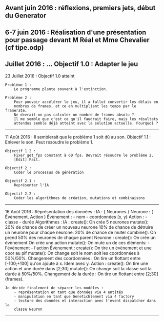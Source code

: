 Avant juin 2016 :
	réflexions, premiers jets, début du Generator
------------------------------------------------------------------------------

6-7 juin 2016 :
	Réalisation d'une présentation pour passage devant M Réal et Mme Chevalier
	(cf tipe.odp)
------------------------------------------------------------------------------

Juillet 2016 :
	...
	Objectif 1.0 :
		Adapter le jeu
------------------------------------------------------------------------------

23 Juillet 2016 :
	Objectif 1.0 atteint

	Problème 1 :
		Le programme plante souvent à l'extinction.

	Problème 2 :
		Pour pouvoir accélérer le jeu, il a fallut convertir les délais en
		nombres de frames, et ce en multipliant les temps par le framerate.
		Ne devrait-on pas calculer un nombre de frames absolu ?
		Il me semble que c'est ce qu'il faudrait faire, mais les résultats
		attendus semble déjà atteint avec la solution actuelle. Pourquoi ?
------------------------------------------------------------------------------

11 Août 2016 :
	Il semblerait que le problème 1 soit dû au son.
	Objectif 1.1 :
		Enlever le son. Peut résoudre le problème 1.
	
	Objectif 1.2 :
		Fixer get_fps constant à 60 fps. Devrait résoudre le problème 2.
		[Édit] Fait.
		
	Objectif 2 :
		Coder le processus de génération
	
	Objectif 2.1 :
		Représenter l'IA
	
	Objectif 2.2 :
		Coder les algorithmes de création, mutations et combinaisons
------------------------------------------------------------------------------

16 Août 2016 :
	Réprésentation des données :
		IA :
			{ Neurones }
		Neurone :
			( Évènement, Action )
		Évènement :
			- nom
			- coordonnées (x, y)
		Action :
			- classe
			- durée
	Algorithmes :
		IA :
			create():
				On crée 5 neurones
			mutate():
				20% de chance de créer un nouveau neurone
				10% de chance de détruire un neurone
				pour chaque neurone: 20% de chance de muter
			combine():
				On prend 50% des neurones de chaque parent
		Neurone :
			create():
				On crée un évènement
				On crée une action
			mutate():
				On mute un de ces éléments:
					- l'évènement
					- l'action
		Évènement :
			create():
				On tire un évènement et une coor au pif
			mutate():
				On change soit le nom soit les coordonnées à 50%/50%.
				Changement des coordonnées :
					On tire un flottant entre [-100;+100] qu'on ajoute à x.
					Idem avec y.
		Action :
			create():
				On tire une action et une durée dans [2;30]
			mutate():
				On change soit la classe soit la durée à 50%/50%.
				Changement de la durée :
					On tire un flottant entre [2;30] (frames).
		
	Je décide finalement de séparer les modèles :
		- représentation en tant que données via 4 entités
		- manipulation en tant que GeneticElement via 4 factory
		- lecture des données et interaction avec l'event dispatcher dans la
		classe Neuron
------------------------------------------------------------------------------
